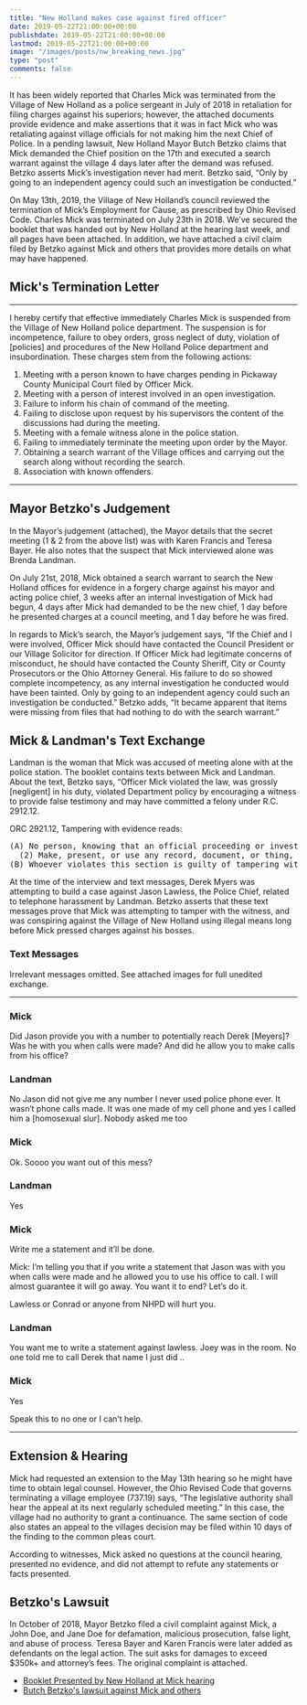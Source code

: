 ```yaml
---
title: "New Holland makes case against fired officer"
date: 2019-05-22T21:00:00+00:00
publishdate: 2019-05-22T21:00:00+00:00
lastmod: 2019-05-22T21:00:00+00:00
image: "/images/posts/nw_breaking_news.jpg"
type: "post"
comments: false
---
```

It has been widely reported that Charles Mick was terminated from the Village of New Holland as a police sergeant in July of 2018 in retaliation for filing charges against his superiors; however, the attached documents provide evidence and make assertions that it was in fact Mick who was retaliating against village officials for not making him the next Chief of Police. In a pending lawsuit, New Holland Mayor Butch Betzko claims that Mick demanded the Chief position on the 17th and executed a search warrant against the village 4 days later after the demand was refused. Betzko asserts Mick’s investigation never had merit. Betzko said, “Only by going to an independent agency could such an investigation be conducted.”

On May 13th, 2019, the Village of New Holland’s council reviewed the termination of Mick’s Employment for Cause, as prescribed by Ohio Revised Code. Charles Mick was terminated on July 23th in 2018. We’ve secured the booklet that was handed out by New Holland at the hearing last week, and all pages have been attached. In addition, we have attached a civil claim filed by Betzko against Mick and others that provides more details on what may have happened.


## Mick's Termination Letter

----

I hereby certify that effective immediately Charles Mick is suspended from the Village of New Holland police department. The suspension is for incompetence, failure to obey orders, gross neglect of duty, violation of [policies] and procedures of the New Holland Police department and insubordination. These charges stem from the following actions:

1. Meeting with a person known to have charges pending in Pickaway County Municipal Court filed by Officer Mick.
1. Meeting with a person of interest involved in an open investigation.
1. Failure to inform his chain of command of the meeting.
1. Failing to disclose upon request by his supervisors the content of the discussions had during the meeting.
1. Meeting with a female witness alone in the police station.
1. Failing to immediately terminate the meeting upon order by the Mayor.
1. Obtaining a search warrant of the Village offices and carrying out the search along without recording the search.
1. Association with known offenders.

----

## Mayor Betzko's Judgement

In the Mayor’s judgement (attached), the Mayor details that the secret meeting (1 & 2 from the above list) was with Karen Francis and Teresa Bayer. He also notes that the suspect that Mick interviewed alone was Brenda Landman.

On July 21st, 2018, Mick obtained a search warrant to search the New Holland offices for evidence in a forgery charge against his mayor and acting police chief, 3 weeks after an internal investigation of Mick had begun, 4 days after Mick had demanded to be the new chief, 1 day before he presented charges at a council meeting, and 1 day before he was fired.

In regards to Mick’s search, the Mayor’s judgement says, “If the Chief and I were involved, Officer Mick should have contacted the Council President or our Village Solicitor for direction. If Officer Mick had legitimate concerns of misconduct, he should have contacted the County Sheriff, City or County Prosecutors or the Ohio Attorney General. His failure to do so showed complete incompetency, as any internal investigation he conducted would have been tainted. Only by going to an independent agency could such an investigation be conducted.” Betzko adds, “It became apparent that items were missing from files that had nothing to do with the search warrant.”

## Mick & Landman's Text Exchange

Landman is the woman that Mick was accused of meeting alone with at the police station. The booklet contains texts between Mick and Landman. About the text, Betzko says, “Officer Mick violated the law, was grossly [negligent] in his duty, violated Department policy by encouraging a witness to provide false testimony and may have committed a felony under R.C. 2912.12.

ORC 2921.12, Tampering with evidence reads:

<pre>
(A) No person, knowing that an official proceeding or investigation is in progress, or is about to be or likely to be instituted, shald do any of the following:
  (2) Make, present, or use any record, document, or thing, knowing it to be false and with purpose to mislead a public official who is or may be engaged in such proceeding or investigation, or with purpose to corrupt the outcome of any such proceeding or investigation.
(B) Whoever violates this section is guilty of tampering with evidence, a felony of the third degree.
</pre>

At the time of the interview and text messages, Derek Myers was attempting to build a case against Jason Lawless, the Police Chief, related to telephone harassment by Landman. Betzko asserts that these text messages prove that Mick was attempting to tamper with the witness, and was conspiring against the Village of New Holland using illegal means long before Mick pressed charges against his bosses.

### Text Messages

Irrelevant messages omitted. See attached images for full unedited exchange.

---

### Mick

Did Jason provide you with a number to potentially reach Derek [Meyers]?
Was he with you when calls were made? And did he allow you to make calls from his office?

### Landman

No Jason did not give me any number I never used police phone ever. It wasn’t phone calls made. It was one made of my cell phone and yes I called him a [homosexual slur]. Nobody asked me too

### Mick

Ok. Soooo you want out of this mess?

### Landman

Yes

### Mick

Write me a statement and it’ll be done.

Mick: I’m telling you that if you write a statement that Jason was with you when calls were made and he allowed you to use his office to call. I will almost guarantee it will go away.
You want it to end? Let’s do it.

Lawless or Conrad or anyone from NHPD will hurt you.

### Landman

You want me to write a statement against lawless. Joey was in the room. No one told me to call Derek that name I just did ..

### Mick

Yes

Speak this to no one or I can’t help.

---

## Extension & Hearing

Mick had requested an extension to the May 13th hearing so he might have time to obtain legal counsel. However, the Ohio Revised Code that governs terminating a village employee (737.19) says, “The legislative authority shall hear the appeal at its next regularly scheduled meeting.” In this case, the village had no authority to grant a continuance. The same section of code also states an appeal to the villages decision may be filed within 10 days of the finding to the common pleas court.

According to witnesses, Mick asked no questions at the council hearing, presented no evidence, and did not attempt to refute any statements or facts presented.

## Betzko's Lawsuit

In October of 2018, Mayor Betzko filed a civil complaint against Mick, a John Doe, and Jane Doe for defamation, malicious prosecution, false light, and abuse of process. Teresa Bayer and Karen Francis were later added as defendants on the legal action. The suit asks for damages to exceed $350k+ and attorney’s fees. The original complaint is attached.

* [Booklet Presented by New Holland at Mick hearing](/news/new-holland-booklet)
* [Butch Betzko's lawsuit against Mick and others](/news/new-holland-betzko-lawsuite)